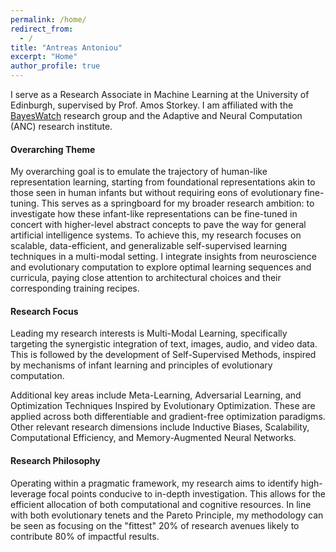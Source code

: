 ```yaml
---
permalink: /home/
redirect_from:
  - /
title: "Antreas Antoniou"
excerpt: "Home"
author_profile: true
---
```


<!-- <meta name="google-site-verification" content="giQzN4aACkcRD3IY7dwaL7jyKfwAU3XSfmDbkKYn0pA" /> -->

<!-- Google tag (gtag.js) -->
<script async src="https://www.googletagmanager.com/gtag/js?id=G-H1FGQXV7RC"></script>
<script>
  window.dataLayer = window.dataLayer || [];
  function gtag(){dataLayer.push(arguments);}
  gtag('js', new Date());

  gtag('config', 'G-H1FGQXV7RC');
</script>


I serve as a Research Associate in Machine Learning at the University of Edinburgh, supervised by Prof. Amos Storkey. I am affiliated with the [BayesWatch](https://www.bayeswatch.com/) research group and the Adaptive and Neural Computation (ANC) research institute.

#### Overarching Theme

My overarching goal is to emulate the trajectory of human-like representation learning, starting from foundational representations akin to those seen in human infants but without requiring eons of evolutionary fine-tuning. This serves as a springboard for my broader research ambition: to investigate how these infant-like representations can be fine-tuned in concert with higher-level abstract concepts to pave the way for general artificial intelligence systems. To achieve this, my research focuses on scalable, data-efficient, and generalizable self-supervised learning techniques in a multi-modal setting. I integrate insights from neuroscience and evolutionary computation to explore optimal learning sequences and curricula, paying close attention to architectural choices and their corresponding training recipes.

#### Research Focus

Leading my research interests is Multi-Modal Learning, specifically targeting the synergistic integration of text, images, audio, and video data. This is followed by the development of Self-Supervised Methods, inspired by mechanisms of infant learning and principles of evolutionary computation.

Additional key areas include Meta-Learning, Adversarial Learning, and Optimization Techniques Inspired by Evolutionary Optimization. These are applied across both differentiable and gradient-free optimization paradigms. Other relevant research dimensions include Inductive Biases, Scalability, Computational Efficiency, and Memory-Augmented Neural Networks.

#### Research Philosophy

Operating within a pragmatic framework, my research aims to identify high-leverage focal points conducive to in-depth investigation. This allows for the efficient allocation of both computational and cognitive resources. In line with both evolutionary tenets and the Pareto Principle, my methodology can be seen as focusing on the "fittest" 20% of research avenues likely to contribute 80% of impactful results.
